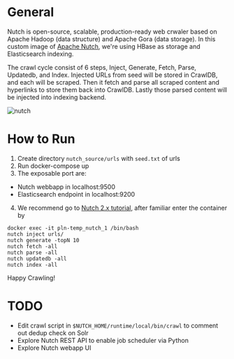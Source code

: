 
# General
Nutch is open-source, scalable, production-ready web crwaler based on Apache Hadoop (data structure) and Apache Gora (data storage). In this custom image of [Apache Nutch](http://nutch.apache.org/), we're using HBase as storage and Elasticsearch indexing. 

The crawl cycle consist of 6 steps, Inject, Generate, Fetch, Parse, Updatedb, and Index. Injected URLs from seed will be stored in CrawlDB, and each will be scraped. Then it fetch and parse all scraped content and hyperlinks to store them back into CrawlDB. Lastly those parsed content will be injected into indexing backend.

![nutch](https://mobomo.s3.amazonaws.com/uploads/2017/06/NUTCH1.png)

# How to Run 
1. Create directory `nutch_source/urls` with `seed.txt` of urls
2. Run docker-compose up
3. The exposable port are:
  - Nutch webbapp in localhost:9500
  - Elasticsearch endpoint in localhost:9200
4. We recommend go to [Nutch 2.x tutorial](http://wiki.apache.org/nutch/Nutch2Tutorial), after familiar enter the container by 
```
docker exec -it pln-temp_nutch_1 /bin/bash
nutch inject urls/
nutch generate -topN 10
nutch fetch -all
nutch parse -all
nutch updatedb -all
nutch index -all
```

Happy Crawling!

# TODO
- Edit crawl script in `$NUTCH_HOME/runtime/local/bin/crawl` to comment out dedup check on Solr
- Explore Nutch REST API to enable job scheduler via Python 
- Explore Nutch webapp UI 
